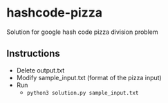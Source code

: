 # hashcode-pizza
Solution for google hash code pizza division problem

## Instructions
* Delete output.txt
* Modify sample_input.txt (format of the pizza input)
* Run
  * `python3 solution.py sample_input.txt`

